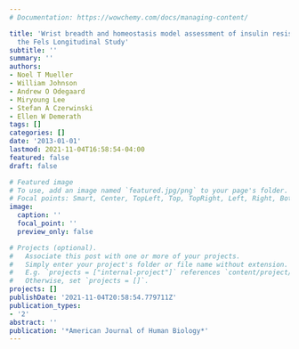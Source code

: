 ```yaml
---
# Documentation: https://wowchemy.com/docs/managing-content/

title: 'Wrist breadth and homeostasis model assessment of insulin resistance in youth:
  the Fels Longitudinal Study'
subtitle: ''
summary: ''
authors:
- Noel T Mueller
- William Johnson
- Andrew O Odegaard
- Miryoung Lee
- Stefan A Czerwinski
- Ellen W Demerath
tags: []
categories: []
date: '2013-01-01'
lastmod: 2021-11-04T16:58:54-04:00
featured: false
draft: false

# Featured image
# To use, add an image named `featured.jpg/png` to your page's folder.
# Focal points: Smart, Center, TopLeft, Top, TopRight, Left, Right, BottomLeft, Bottom, BottomRight.
image:
  caption: ''
  focal_point: ''
  preview_only: false

# Projects (optional).
#   Associate this post with one or more of your projects.
#   Simply enter your project's folder or file name without extension.
#   E.g. `projects = ["internal-project"]` references `content/project/deep-learning/index.md`.
#   Otherwise, set `projects = []`.
projects: []
publishDate: '2021-11-04T20:58:54.779711Z'
publication_types:
- '2'
abstract: ''
publication: '*American Journal of Human Biology*'
---
```

